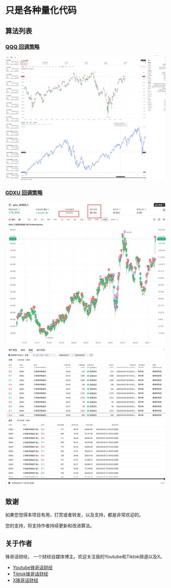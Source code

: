 # 只是各种量化代码

## 算法列表

### [QQQ 回调策略](./qqq_v1/)
![](./qqq_v1/qqq_v1_demo.png)

### [GDXU 回调策略](./gdxu_v1/)
![](./gdxu_v1/gdxu_v1_demo.png)


## 致谢

如果您觉得本项目有用，打赏或者转发，以及支持，都是非常欢迎的。

您的支持，将支持作者持续更新和改进算法。


## 关于作者

锋哥话财经， 一个财经自媒体博主。欢迎关注我的Youtube和Tiktok频道以及X。

* [Youtube锋哥话财经](https://www.youtube.com/@windlifes)
* [Tiktok锋哥话财经](https://www.tiktok.com/@windlifes)
* [X锋哥话财经](https://x.com/windlifes)

